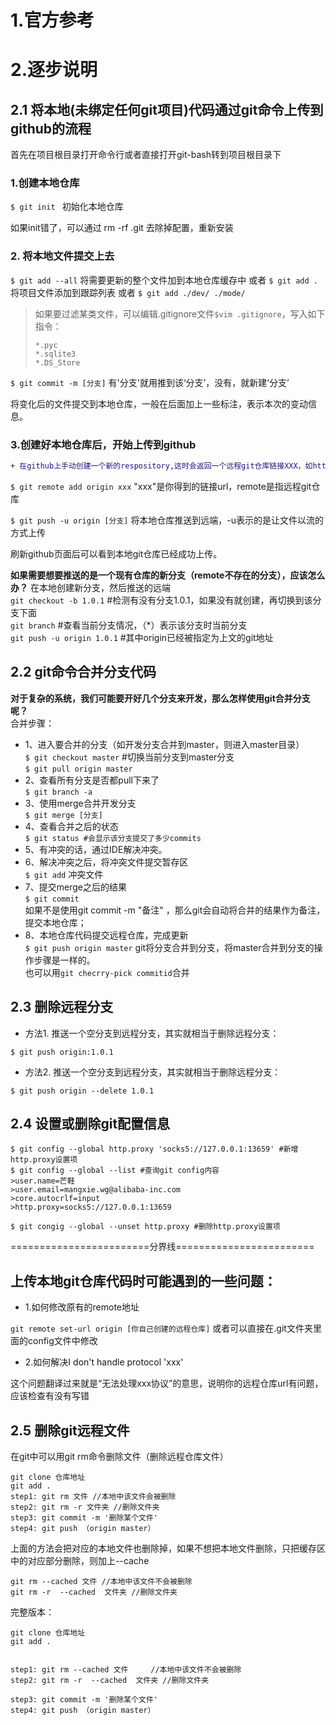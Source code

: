 # 1.官方参考

# 2.逐步说明
## 2.1 将本地(未绑定任何git项目)代码通过git命令上传到github的流程
首先在项目根目录打开命令行或者直接打开git-bash转到项目根目录下 
### 1.创建本地仓库
`$ git init ` 初始化本地仓库

如果init错了，可以通过 rm -rf .git 去除掉配置，重新安装

### 2. 将本地文件提交上去
`$ git add --all` 将需要更新的整个文件加到本地仓库缓存中
或者
`$ git add . ` 将项目文件添加到跟踪列表
或者
`$ git add ./dev/ ./mode/` 

> 如果要过滤某类文件，可以编辑.gitignore文件`$vim .gitignore`，写入如下指令：
> ```shell
> *.pyc
> *.sqlite3
> *.DS_Store

`$ git commit -m [分支]` 有'分支'就用推到该‘分支’，没有，就新建‘分支’

将变化后的文件提交到本地仓库，一般在后面加上一些标注，表示本次的变动信息。

### 3.创建好本地仓库后，开始上传到github

```diff
+ 在github上手动创建一个新的respository,这时会返回一个远程git仓库链接XXX，如http://.../XX.git
```
`$ git remote add origin xxx` "xxx"是你得到的链接url，remote是指远程git仓库

`$ git push -u origin [分支]` 将本地仓库推送到远端，-u表示的是让文件以流的方式上传

刷新github页面后可以看到本地git仓库已经成功上传。


**如果需要想要推送的是一个现有仓库的新分支（remote不存在的分支），应该怎么办？**
在本地创建新分支，然后推送的远端<br>
`git checkout -b 1.0.1` #检测有没有分支1.0.1，如果没有就创建，再切换到该分支下面<br>
`git branch` #查看当前分支情况，（*）表示该分支时当前分支<br>
`git push -u origin 1.0.1` #其中origin已经被指定为上文的git地址<br>

## 2.2 git命令合并分支代码
**对于复杂的系统，我们可能要开好几个分支来开发，那么怎样使用git合并分支呢？**<br>
合并步骤：
- 1、进入要合并的分支（如开发分支合并到master，则进入master目录）<br>
`$ git checkout master` #切换当前分支到master分支<br>
`$ git pull origin master`<br>
- 2、查看所有分支是否都pull下来了<br>
`$ git branch -a`<br>
- 3、使用merge合并开发分支<br>
`$ git merge [分支]`<br>
- 4、查看合并之后的状态<br>
`$ git status #会显示该分支提交了多少commits`<br>
- 5、有冲突的话，通过IDE解决冲突。 <br>
- 6、解决冲突之后，将冲突文件提交暂存区<br>
`$ git add` 冲突文件<br>
- 7、提交merge之后的结果<br>
`$ git commit`<br>
如果不是使用git commit -m "备注" ，那么git会自动将合并的结果作为备注，提交本地仓库；<br>
- 8、本地仓库代码提交远程仓库，完成更新<br>
`$ git push origin master` git将分支合并到分支，将master合并到分支的操作步骤是一样的。<br>
也可以用`git checrry-pick commitid`合并<br>

## 2.3 删除远程分支
- 方法1. 推送一个空分支到远程分支，其实就相当于删除远程分支：
```shell
$ git push origin:1.0.1
```
- 方法2. 推送一个空分支到远程分支，其实就相当于删除远程分支：
```shell
$ git push origin --delete 1.0.1
```
## 2.4 设置或删除git配置信息
```shell
$ git config --global http.proxy 'socks5://127.0.0.1:13659' #新增http.proxy设置项
$ git config --global --list #查询git config内容
>user.name=芒鞋
>user.email=mangxie.wg@alibaba-inc.com
>core.autocrlf=input
>http.proxy=socks5://127.0.0.1:13659

$ git congig --global --unset http.proxy #删除http.proxy设置项
```

========================分界线========================

## 上传本地git仓库代码时可能遇到的一些问题：
- 1.如何修改原有的remote地址

`git remote set-url origin [你自己创建的远程仓库]` 或者可以直接在.git文件夹里面的config文件中修改

- 2.如何解决I don't handle protocol 'xxx'

这个问题翻译过来就是“无法处理xxx协议”的意思，说明你的远程仓库url有问题，应该检查有没有写错

## 2.5 删除git远程文件
在git中可以用git rm命令删除文件（删除远程仓库文件）
```shell
git clone 仓库地址
git add .
step1: git rm 文件 //本地中该文件会被删除
step2: git rm -r 文件夹 //删除文件夹
step3: git commit -m '删除某个文件'
step4: git push （origin master）
```
上面的方法会把对应的本地文件也删除掉，如果不想把本地文件删除，只把缓存区中的对应部分删除，则加上--cache
```shell
git rm --cached 文件 //本地中该文件不会被删除
git rm -r  --cached  文件夹 //删除文件夹
```
完整版本：
```shell
git clone 仓库地址
git add .
 
 
step1: git rm --cached 文件     //本地中该文件不会被删除
step2: git rm -r  --cached  文件夹 //删除文件夹
 
step3: git commit -m '删除某个文件'
step4: git push （origin master）
```
